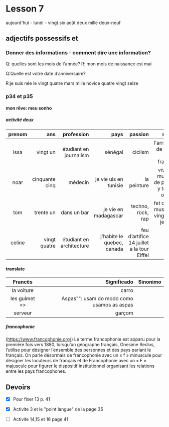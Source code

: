 # Lesson 7


aujourd'hui - lundi - vingt six août deux mille  deux-neuf

## adjectifs possessifs et 
### Donner des informations - comment dire une information?
Q: quelles sont les mois de l'année?
R: mon mois de naissance est mai

Q:Quelle est votre date d’anniversaire?

R:je suis née le vingt quatre mars mille novice quatre vingt seize


### p34 et p35

#### mon rêve: meu sonho 
##### activité deux

prenom |ans |profession | pays |passion |rêve  |
:-------: | ------:| ------:| ------:| ------:| ------:
issa |vingt un |étudiant en journalism |sénégal |ciclism |l'arrivée de tour de france |
noar |cinquante cinq |médecin |je vie uis en tunisie  |la peinture |visit le museu de paris y toles otres |
tom |trente un |dans un bar |je vie en madagascar |techno, rock, rap |fet de le musiq - vingt un jeune |
celine |vingt quatre |étudiant  en architecture |j'habite le quebec, canada |feu d’artifice 14 juillet a la tour Eiffel

#### translate 
Francês | Significado | Sinonimo
:-------: | ------: | ------:
la voiture    | carro |
les guimet   <> | Aspas"": usam do modo como usamos as aspas |
serveur  | garçom |

##### francophonie 
(https://www.francophonie.org/)
Le terme francophonie est apparu pour la première fois vers 1880, lorsqu’un géographe français, Onesime Reclus, l’utilise pour désigner l’ensemble des personnes et des pays parlant le français. On parle désormais de francophonie avec un « f » minuscule pour désigner les locuteurs de français et de Francophonie avec un « F » majuscule pour figurer le dispositif institutionnel organisant les relations entre les pays francophones.


## Devoirs
- [x] Pour fixer 13 p. 41
- [x]  Activite 3 et le "point langue" de la page 35
- [ ] Activite 14,15 et 16 page 41

